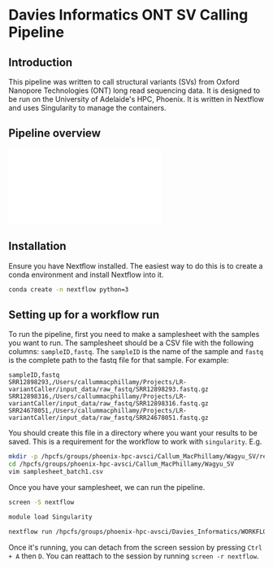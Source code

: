 # Davies Informatics ONT SV Calling Pipeline

## Introduction

This pipeline was written to call structural variants (SVs) from Oxford Nanopore
Technologies (ONT) long read sequencing data. It is designed to be run on the 
University of Adelaide's HPC, Phoenix. It is written in Nextflow and uses
Singularity to manage the containers.

## Pipeline overview

![Pipeline overview](pipeline_overview.html)

## Installation

Ensure you have Nextflow installed. The easiest way to do this is to create a
conda environment and install Nextflow into it.

``` bash
conda create -n nextflow python=3
```

## Setting up for a workflow run

To run the pipeline, first you need to make a samplesheet with the samples you
want to run. The samplesheet should be a CSV file with the following columns:
`sampleID,fastq`. The `sampleID` is the name of the sample and `fastq` is the
complete path to the fastq file for that sample. For example:

``` csv
sampleID,fastq
SRR12898293,/Users/callummacphillamy/Projects/LR-variantCaller/input_data/raw_fastq/SRR12898293.fastq.gz
SRR12898316,/Users/callummacphillamy/Projects/LR-variantCaller/input_data/raw_fastq/SRR12898316.fastq.gz
SRR24678051,/Users/callummacphillamy/Projects/LR-variantCaller/input_data/raw_fastq/SRR24678051.fastq.gz
```

You should create this file in a directory where you want your results to be
saved. This is a requirement for the workflow to work with `singularity`. 
E.g.

``` bash
mkdir -p /hpcfs/groups/phoenix-hpc-avsci/Callum_MacPhillamy/Wagyu_SV/results_batch1
cd /hpcfs/groups/phoenix-hpc-avsci/Callum_MacPhillamy/Wagyu_SV
vim samplesheet_batch1.csv
```

Once you have your samplesheet, we can run the pipeline.

``` bash
screen -S nextflow

module load Singularity

nextflow run /hpcfs/groups/phoenix-hpc-avsci/Davies_Informatics/WORKFLOWS/LR-variantCaller --samplesheet human_ont_5X_samplesheet.csv --reference $PWD/reference/GCF_009914755.1_T2T-CHM13v2.0_genomic.fa --minimap_index $PWD/reference/GCF_009914755.1_T2T-CHM13v2.0_genomic.mmi --sourceDir /hpcfs/groups/phoenix-hpc-avsci/Callum_MacPhillamy/Wagyu_SV/results_batch1 --outdir /hpcfs/groups/phoenix-hpc-avsci/Callum_MacPhillamy/Wagyu_SV/results_batch1 -profile singularity,slurm
```

Once it's running, you can detach from the screen session by pressing `Ctrl + A`
then `D`. You can reattach to the session by running `screen -r nextflow`.
